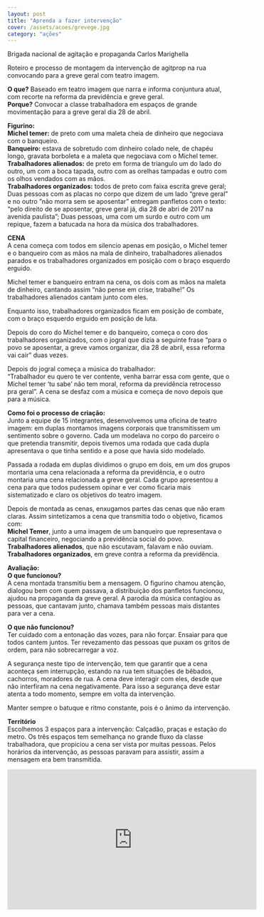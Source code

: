 ```yaml
---
layout: post
title: "Aprenda a fazer intervenção"
cover: /assets/acoes/grevege.jpg
category: "ações"
---
```


Brigada nacional de agitação e propaganda Carlos Marighella

Roteiro e processo de montagem da intervenção de agitprop na rua convocando para a greve geral com teatro imagem.  

**O que?** Baseado em teatro imagem que narra e informa conjuntura atual, com recorte na reforma da previdência e greve geral.  
**Porque?** Convocar a classe trabalhadora em espaços de grande movimentação para a greve geral dia 28 de abril.  

**Figurino:**  
**Michel temer:** de preto com uma maleta cheia de dinheiro que negociava com o banqueiro.  
**Banqueiro:** estava de sobretudo com dinheiro colado nele, de chapéu longo, gravata borboleta e a maleta que negociava com o Michel temer.  
**Trabalhadores alienados:** de preto em forma de triangulo um do lado do outro, um com a boca tapada, outro com as orelhas tampadas e outro com os olhos vendados com as mãos.  
**Trabalhadores organizados:** todos de preto com faixa escrita greve geral; Duas pessoas com as placas no corpo que dizem de um lado “greve geral” e no outro ”não morra sem se aposentar” entregam panfletos com o texto: “pelo direito de se aposentar, greve geral já, dia 28 de abri de 2017 na avenida paulista”; Duas pessoas, uma com um surdo e outro com um repique, fazem a batucada na hora da música dos trabalhadores.  

**CENA**  
A cena começa com todos em silencio apenas em posição, o Michel temer e o banqueiro com as mãos na mala de dinheiro, trabalhadores alienados parados e os trabalhadores organizados em posição com o braço esquerdo erguido.  

Michel temer e banqueiro entram na cena, os dois com as mãos na maleta de dinheiro, cantando assim “não pense em crise, trabalhe!” Os trabalhadores alienados cantam junto com eles.  

Enquanto isso, trabalhadores organizados ficam em posição de combate, com o braço esquerdo erguido em posição de luta.  

Depois do coro do Michel temer e do banqueiro, começa o coro dos trabalhadores organizados, com o jogral que dizia a seguinte frase “para o povo se aposentar, a greve vamos organizar, dia 28 de abril, essa reforma vai cair” duas vezes.  

Depois do jogral começa a música do trabalhador:  
“Trabalhador eu quero te ver contente, venha barrar essa com gente, que o Michel temer ‘tu sabe’ não tem moral, reforma da previdência retrocesso pra geral”. A cena se desfaz com a música e começa de novo depois que para a música.  

**Como foi o processo de criação:**  
Junto a equipe de 15 integrantes, desenvolvemos uma oficina de teatro imagem: em duplas montamos imagens corporais que transmitissem um sentimento sobre o governo. Cada um modelava no corpo do parceiro o que pretendia transmitir, depois tivemos uma rodada que cada dupla apresentava o que tinha sentido e a pose que havia sido modelado.  

Passada a rodada em duplas dividimos o grupo em dois, em um dos grupos montaria uma cena relacionada a reforma da previdência, e o outro montaria uma cena relacionada a greve geral. Cada grupo apresentou a cena para que todos pudessem opinar e ver como ficaria mais sistematizado e claro os objetivos do teatro imagem. 

Depois de montada as cenas, enxugamos partes das cenas que não eram claras. Assim sintetizamos a cena que transmitia todo o objetivo, ficamos com:  
**Michel Temer**, junto a uma imagem de um banqueiro que representava o capital financeiro, negociando a previdência social do povo.  
**Trabalhadores alienados**, que não escutavam, falavam e não ouviam.  
**Trabalhadores organizados**, em greve contra a reforma da previdência. 

**Avaliação:**  
**O que funcionou?**  
A cena montada transmitiu bem a mensagem. O figurino chamou atenção, dialogou bem com quem passava, a distribuição dos panfletos funcionou, ajudou na propaganda da greve geral. A parodia da música contagiou as pessoas, que cantavam junto, chamava também pessoas mais distantes para ver a cena.

**O que não funcionou?**  
Ter cuidado com a entonação das vozes, para não forçar. Ensaiar para que todos cantem juntos. Ter revezamento das pessoas que puxam os gritos de ordem, para não sobrecarregar a voz.  

A segurança neste tipo de intervenção, tem que garantir que a cena aconteça sem interrupção, estando na rua tem situações de bêbados, cachorros, moradores de rua. A cena deve interagir com eles, desde que não interfiram na cena negativamente. Para isso a segurança deve estar atenta a todo momento, sempre em volta da intervenção.  

Manter sempre o batuque e ritmo constante, pois é o ânimo da intervenção.

**Território**  
Escolhemos 3 espaços para a intervenção: Calçadão, praças e estação do metro. Os três espaços tem semelhança no grande fluxo da classe trabalhadora, que propiciou a cena ser vista por muitas pessoas. Pelos horários da intervenção, as pessoas paravam para assistir, assim a mensagem era bem transmitida.

<div class="video-wrapper video-wrapper-16x9">
   <iframe src="https://www.facebook.com/plugins/video.php?href=https%3A%2F%2Fwww.facebook.com%2FMovimentoSemTerra%2Fvideos%2F1531428510263191%2F&show_text=0&width=560" width="560" height="315" style="border:none;overflow:hidden" scrolling="no" frameborder="0" allowTransparency="true" allowFullScreen="true"></iframe>
    </div>
